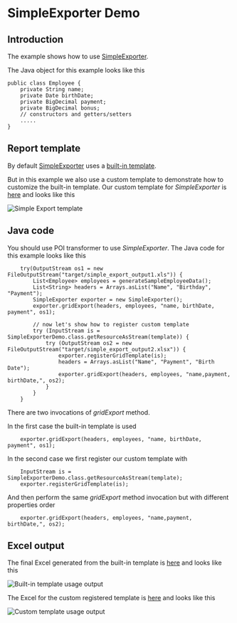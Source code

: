 SimpleExporter Demo
===================

Introduction
------------

The example shows how to use  [SimpleExporter](../reference/simple_exporter.html).

The Java object for this example looks like this 

    public class Employee {
        private String name;
        private Date birthDate;
        private BigDecimal payment;
        private BigDecimal bonus;
        // constructors and getters/setters
        .....
    }

Report template
---------------
By default [SimpleExporter](../reference/simple_exporter.html) uses a [built-in template](../xls/builtin_template.xls).

But in this example we also use a custom template to demonstrate how to customize the built-in template.
Our custom template for *SimpleExporter* is [here](../xls/simple_export_template.xlsx) and looks like this

![Simple Export template](../images/simple_export_template.png)
 
Java code
---------
You should use POI transformer to use *SimpleExporter*.
The Java code for this example looks like this

        try(OutputStream os1 = new FileOutputStream("target/simple_export_output1.xls")) {
            List<Employee> employees = generateSampleEmployeeData();
            List<String> headers = Arrays.asList("Name", "Birthday", "Payment");
            SimpleExporter exporter = new SimpleExporter();
            exporter.gridExport(headers, employees, "name, birthDate, payment", os1);

            // now let's show how to register custom template
            try (InputStream is = SimpleExporterDemo.class.getResourceAsStream(template)) {
                try (OutputStream os2 = new FileOutputStream("target/simple_export_output2.xlsx")) {
                    exporter.registerGridTemplate(is);
                    headers = Arrays.asList("Name", "Payment", "Birth Date");
                    exporter.gridExport(headers, employees, "name,payment, birthDate,", os2);
                }
            }
        }

There are two invocations of *gridExport* method.

In the first case the built-in template is used 

        exporter.gridExport(headers, employees, "name, birthDate, payment", os1);
        
In the second case we first register our custom template with 

        InputStream is = SimpleExporterDemo.class.getResourceAsStream(template);
        exporter.registerGridTemplate(is);

And then perform the same *gridExport* method invocation but with different properties order     
   
        exporter.gridExport(headers, employees, "name,payment, birthDate,", os2);
   
 
Excel output
------------

The final Excel generated from the built-in template is [here](../xls/simple_export_output1.xls) and looks like this

![Built-in template usage output](../images/simple_export_output1.png)

The Excel for the custom registered template is [here](../xls/simple_export_output2.xlsx) and looks like this

![Custom template usage output](../images/simple_export_output2.png)